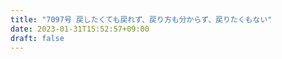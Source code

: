 ```yaml
---
title: "7097号 戻したくても戻れず、戻り方も分からず、戻りたくもない"
date: 2023-01-31T15:52:57+09:00
draft: false
---
```


```
```

```
```
